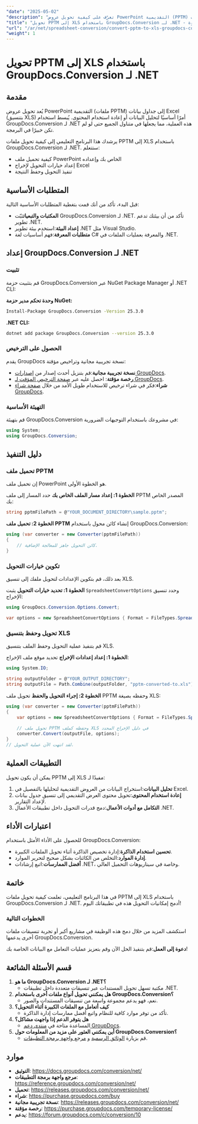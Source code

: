 ```yaml
---
"date": "2025-05-02"
"description": "تعرّف على كيفية تحويل عروض PowerPoint التقديمية (PPTM) إلى جداول بيانات Excel (XLS) بسهولة باستخدام GroupDocs.Conversion لـ .NET. يغطي هذا الدليل خطوة بخطوة التثبيت وخيارات التحويل وأفضل الممارسات."
"title": "تحويل PPTM إلى XLS باستخدام GroupDocs.Conversion لـ .NET - دليل خطوة بخطوة"
"url": "/ar/net/spreadsheet-conversion/convert-pptm-to-xls-groupdocs-conversion-net/"
"weight": 1
---
```


# تحويل PPTM إلى XLS باستخدام GroupDocs.Conversion لـ .NET
## مقدمة
يُعد تحويل عروض PowerPoint التقديمية (ملفات PPTM) إلى جداول بيانات Excel (بتنسيق XLS) أمرًا أساسيًا لتحليل البيانات أو إعادة استخدام المحتوى. يُبسط استخدام GroupDocs.Conversion لـ .NET هذه العملية، مما يجعلها في متناول الجميع حتى لو لم تكن خبيرًا في البرمجة.

يرشدك هذا البرنامج التعليمي إلى كيفية تحويل ملفات PPTM إلى XLS باستخدام GroupDocs.Conversion لـ .NET. ستتعلم:
- كيفية تحميل ملف PowerPoint الخاص بك وإعداده
- إعداد خيارات التحويل لإخراج Excel
- تنفيذ التحويل وحفظ النتيجة

## المتطلبات الأساسية
قبل البدء، تأكد من أنك قمت بتغطية المتطلبات الأساسية التالية:

- **المكتبات والتبعيات**ثبّت GroupDocs.Conversion لـ .NET. تأكد من أن بيئتك تدعم تطوير .NET.
- **إعداد البيئة**:استخدم بيئة تطوير .NET مثل Visual Studio.
- **متطلبات المعرفة**:فهم أساسيات لغة C# والمعرفة بعمليات الملفات في .NET.

## إعداد GroupDocs.Conversion لـ .NET
### تثبيت
قم بتثبيت حزمة GroupDocs.Conversion عبر NuGet Package Manager أو .NET CLI:

**وحدة تحكم مدير حزمة NuGet:**
```bash
Install-Package GroupDocs.Conversion -Version 25.3.0
```

**.NET CLI:**
```bash
dotnet add package GroupDocs.Conversion --version 25.3.0
```
### الحصول على الترخيص
يقدم GroupDocs نسخة تجريبية مجانية وتراخيص مؤقتة:
- **نسخة تجريبية مجانية**:قم بتنزيل أحدث إصدار من [إصدارات GroupDocs](https://releases.groupdocs.com/conversion/net/).
- **رخصة مؤقتة**: احصل عليه عبر [صفحة الترخيص المؤقت لـ GroupDocs](https://purchase.groupdocs.com/temporary-license/).
- **شراء**:فكر في شراء ترخيص للاستخدام طويل الأمد من خلال [صفحة شراء GroupDocs](https://purchase.groupdocs.com/buy).

### التهيئة الأساسية
قم بتهيئة GroupDocs.Conversion في مشروعك باستخدام التوجيهات الضرورية:
```csharp
using System;
using GroupDocs.Conversion;
```
## دليل التنفيذ

### تحميل ملف PPTM
إن تحميل ملف PowerPoint هو الخطوة الأولى.

**الخطوة 1: إعداد مسار الملف الخاص بك**
حدد المسار إلى ملف PPTM المصدر الخاص بك:
```csharp
string pptmFilePath = @"YOUR_DOCUMENT_DIRECTORY\sample.pptm";
```
**الخطوة 2: تحميل ملف PPTM**
إنشاء كائن محول باستخدام GroupDocs.Conversion:
```csharp
using (var converter = new Converter(pptmFilePath))
{
    // كائن التحويل جاهز للمعالجة الإضافية.
}
```
### تكوين خيارات التحويل
بعد ذلك، قم بتكوين الإعدادات لتحويل ملفك إلى تنسيق XLS.

**الخطوة 1: تحديد خيارات التحويل**
يثبت `SpreadsheetConvertOptions` وحدد تنسيق الإخراج:
```csharp
using GroupDocs.Conversion.Options.Convert;

var options = new SpreadsheetConvertOptions { Format = FileTypes.SpreadsheetFileType.Xls };
```
### تحويل وحفظ بتنسيق XLS
قم بتنفيذ عملية التحويل وحفظ الملف بتنسيق XLS.

**الخطوة 1: إعداد إعدادات الإخراج**
تحديد موقع ملف الإخراج:
```csharp
using System.IO;

string outputFolder = @"YOUR_OUTPUT_DIRECTORY";
string outputFile = Path.Combine(outputFolder, "pptm-converted-to.xls");
```
**الخطوة 2: إجراء التحويل والحفظ**
تحويل ملف PPTM وحفظه بصيغة XLS:
```csharp
using (var converter = new Converter(pptmFilePath))
{
    var options = new SpreadsheetConvertOptions { Format = FileTypes.SpreadsheetFileType.Xls };
    
    // تحويل ملف PPTM وحفظه كملف XLS في دليل الإخراج المحدد
    converter.Convert(outputFile, options);
}
// لقد انتهت الآن عملية التحويل.
```
## التطبيقات العملية
يمكن أن يكون تحويل PPTM إلى XLS مفيدًا لـ:
1. **تحليل البيانات**:استخراج البيانات من العروض التقديمية لتحليلها بالتفصيل في Excel.
2. **إعادة استخدام المحتوى**:تحويل محتوى العرض التقديمي إلى تنسيق جدول بيانات لإعداد التقارير.
3. **التكامل مع أدوات الأعمال**:دمج قدرات التحويل داخل تطبيقات الأعمال .NET.

## اعتبارات الأداء
للحصول على الأداء الأمثل باستخدام GroupDocs.Conversion:
- **تحسين استخدام الذاكرة**:إدارة تخصيص الذاكرة أثناء تحويل الملفات الكبيرة.
- **إدارة الموارد**:التخلص من الكائنات بشكل صحيح لتحرير الموارد.
- **أفضل الممارسات**:اتبع إرشادات .NET، وخاصة في سيناريوهات التحميل العالي.

## خاتمة
في هذا البرنامج التعليمي، تعلمت كيفية تحويل ملفات PPTM إلى XLS باستخدام GroupDocs.Conversion لـ .NET. أدمج إمكانيات التحويل هذه في تطبيقاتك اليوم!

### الخطوات التالية
استكشف المزيد من خلال دمج هذه الوظيفة في مشاريع أكبر أو تجربة تنسيقات ملفات أخرى يدعمها GroupDocs.Conversion.

**دعوة إلى العمل**:قم بتنفيذ الحل الآن وقم بتعزيز عمليات التعامل مع البيانات الخاصة بك!

## قسم الأسئلة الشائعة
1. **ما هو GroupDocs.Conversion لـ .NET؟**
   - مكتبة تسهل تحويل المستندات عبر تنسيقات متعددة داخل تطبيقات .NET.
2. **هل يمكنني تحويل أنواع ملفات أخرى باستخدام GroupDocs.Conversion؟**
   - نعم، فهو يدعم مجموعة واسعة من تنسيقات المستندات والصور.
3. **كيف أتعامل مع الملفات الكبيرة أثناء التحويل؟**
   - تأكد من توفر موارد كافية للنظام واتبع أفضل ممارسات إدارة الذاكرة.
4. **هل يتوفر الدعم إذا واجهت مشاكل؟**
   - المساعدة متاحة في [منتدى دعم GroupDocs](https://forum.groupdocs.com/c/conversion/10).
5. **أين يمكنني العثور على مزيد من المعلومات حول GroupDocs.Conversion؟**
   - قم بزيارة [الوثائق الرسمية](https://docs.groupdocs.com/conversion/net/) و [مرجع واجهة برمجة التطبيقات](https://reference.groupdocs.com/conversion/net/).

## موارد
- **التوثيق**: https://docs.groupdocs.com/conversion/net/
- **مرجع واجهة برمجة التطبيقات**: https://reference.groupdocs.com/conversion/net/
- **تحميل**: https://releases.groupdocs.com/conversion/net/
- **شراء**: https://purchase.groupdocs.com/buy
- **نسخة تجريبية مجانية**: https://releases.groupdocs.com/conversion/net/
- **رخصة مؤقتة**: https://purchase.groupdocs.com/temporary-license/
- **يدعم**: https://forum.groupdocs.com/c/conversion/10